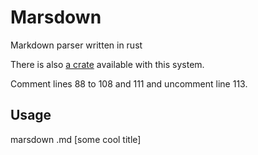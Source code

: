 # Marsdown

Markdown parser written in rust

There is also [a crate](https://crates.io/crates/parsedown) available with this system.

Comment lines 88 to 108 and 111 and uncomment line 113.

## Usage

marsdown <filename>.md [some cool title]
